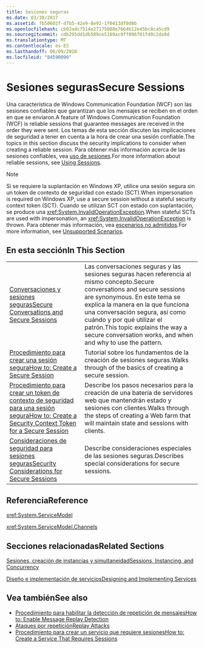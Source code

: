 ```yaml
---
title: Sesiones seguras
ms.date: 03/30/2017
ms.assetid: 7b50602f-d7b5-42e9-8e92-1f0413df0d8b
ms.openlocfilehash: cb02adc7514e27175088e7664b12e45bc8ca5cd9
ms.sourcegitcommit: cdb295dd1db589ce5169ac9ff096f01fd0c2da9d
ms.translationtype: MT
ms.contentlocale: es-ES
ms.lasthandoff: 06/09/2020
ms.locfileid: "84590090"
---
```

# <a name="secure-sessions"></a><span data-ttu-id="2db70-102">Sesiones seguras</span><span class="sxs-lookup"><span data-stu-id="2db70-102">Secure Sessions</span></span>
<span data-ttu-id="2db70-103">Una característica de Windows Communication Foundation (WCF) son las sesiones confiables que garantizan que los mensajes se reciben en el orden en que se enviaron.</span><span class="sxs-lookup"><span data-stu-id="2db70-103">A feature of Windows Communication Foundation (WCF) is reliable sessions that guarantee messages are received in the order they were sent.</span></span> <span data-ttu-id="2db70-104">Los temas de esta sección discuten las implicaciones de seguridad a tener en cuenta a la hora de crear una sesión confiable.</span><span class="sxs-lookup"><span data-stu-id="2db70-104">The topics in this section discuss the security implications to consider when creating a reliable session.</span></span> <span data-ttu-id="2db70-105">Para obtener más información acerca de las sesiones confiables, vea [uso de sesiones](../using-sessions.md).</span><span class="sxs-lookup"><span data-stu-id="2db70-105">For more information about reliable sessions, see [Using Sessions](../using-sessions.md).</span></span>  
  
> [!NOTE]
> <span data-ttu-id="2db70-106">Si se requiere la suplantación en Windows XP, utilice una sesión segura sin un token de contexto de seguridad con estado (SCT).</span><span class="sxs-lookup"><span data-stu-id="2db70-106">When impersonation is required on Windows XP, use a secure session without a stateful security context token (SCT).</span></span> <span data-ttu-id="2db70-107">Cuando se utilizan SCT con estado con suplantación, se produce una <xref:System.InvalidOperationException>.</span><span class="sxs-lookup"><span data-stu-id="2db70-107">When stateful SCTs are used with impersonation, an <xref:System.InvalidOperationException> is thrown.</span></span> <span data-ttu-id="2db70-108">Para obtener más información, vea [escenarios no admitidos](unsupported-scenarios.md).</span><span class="sxs-lookup"><span data-stu-id="2db70-108">For more information, see [Unsupported Scenarios](unsupported-scenarios.md).</span></span>  
  
## <a name="in-this-section"></a><span data-ttu-id="2db70-109">En esta sección</span><span class="sxs-lookup"><span data-stu-id="2db70-109">In This Section</span></span>  
  
|||  
|-|-|  
|[<span data-ttu-id="2db70-110">Conversaciones y sesiones seguras</span><span class="sxs-lookup"><span data-stu-id="2db70-110">Secure Conversations and Secure Sessions</span></span>](secure-conversations-and-secure-sessions.md)|<span data-ttu-id="2db70-111">Las conversaciones seguras y las sesiones seguras hacen referencia al mismo concepto.</span><span class="sxs-lookup"><span data-stu-id="2db70-111">Secure conversations and secure sessions are synonymous.</span></span> <span data-ttu-id="2db70-112">En este tema se explica la manera en la que funciona una conversación segura, así como cuándo y por qué utilizar el patrón.</span><span class="sxs-lookup"><span data-stu-id="2db70-112">This topic explains the way a secure conversation works, and when and why to use the pattern.</span></span>|  
|[<span data-ttu-id="2db70-113">Procedimiento para crear una sesión segura</span><span class="sxs-lookup"><span data-stu-id="2db70-113">How to: Create a Secure Session</span></span>](how-to-create-a-secure-session.md)|<span data-ttu-id="2db70-114">Tutorial sobre los fundamentos de la creación de sesiones seguras.</span><span class="sxs-lookup"><span data-stu-id="2db70-114">Walks through of the basics of creating a secure session.</span></span>|  
|[<span data-ttu-id="2db70-115">Procedimiento para crear un token de contexto de seguridad para una sesión segura</span><span class="sxs-lookup"><span data-stu-id="2db70-115">How to: Create a Security Context Token for a Secure Session</span></span>](how-to-create-a-security-context-token-for-a-secure-session.md)|<span data-ttu-id="2db70-116">Describe los pasos necesarios para la creación de una batería de servidores web que mantendrán estado y sesiones con clientes.</span><span class="sxs-lookup"><span data-stu-id="2db70-116">Walks through the steps of creating a Web farm that will maintain state and sessions with clients.</span></span>|  
|[<span data-ttu-id="2db70-117">Consideraciones de seguridad para sesiones seguras</span><span class="sxs-lookup"><span data-stu-id="2db70-117">Security Considerations for Secure Sessions</span></span>](security-considerations-for-secure-sessions.md)|<span data-ttu-id="2db70-118">Describe consideraciones especiales de las sesiones seguras.</span><span class="sxs-lookup"><span data-stu-id="2db70-118">Describes special considerations for secure sessions.</span></span>|  
  
## <a name="reference"></a><span data-ttu-id="2db70-119">Referencia</span><span class="sxs-lookup"><span data-stu-id="2db70-119">Reference</span></span>  
 <xref:System.ServiceModel>  
  
 <xref:System.ServiceModel.Channels>  
  
## <a name="related-sections"></a><span data-ttu-id="2db70-120">Secciones relacionadas</span><span class="sxs-lookup"><span data-stu-id="2db70-120">Related Sections</span></span>  
 [<span data-ttu-id="2db70-121">Sesiones, creación de instancias y simultaneidad</span><span class="sxs-lookup"><span data-stu-id="2db70-121">Sessions, Instancing, and Concurrency</span></span>](sessions-instancing-and-concurrency.md)  
  
 [<span data-ttu-id="2db70-122">Diseño e implementación de servicios</span><span class="sxs-lookup"><span data-stu-id="2db70-122">Designing and Implementing Services</span></span>](../designing-and-implementing-services.md)  
  
## <a name="see-also"></a><span data-ttu-id="2db70-123">Vea también</span><span class="sxs-lookup"><span data-stu-id="2db70-123">See also</span></span>

- [<span data-ttu-id="2db70-124">Procedimiento para habilitar la detección de repetición de mensajes</span><span class="sxs-lookup"><span data-stu-id="2db70-124">How to: Enable Message Replay Detection</span></span>](how-to-enable-message-replay-detection.md)
- [<span data-ttu-id="2db70-125">Ataques por repetición</span><span class="sxs-lookup"><span data-stu-id="2db70-125">Replay Attacks</span></span>](replay-attacks.md)
- [<span data-ttu-id="2db70-126">Procedimiento para crear un servicio que requiere sesiones</span><span class="sxs-lookup"><span data-stu-id="2db70-126">How to: Create a Service That Requires Sessions</span></span>](how-to-create-a-service-that-requires-sessions.md)
